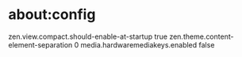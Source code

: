 # about:config

zen.view.compact.should-enable-at-startup true
zen.theme.content-element-separation 0
media.hardwaremediakeys.enabled false
